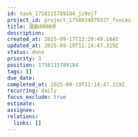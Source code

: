 ```yaml
---
id: task_1758115789184_jz9oj7
project_id: project_1758034079337_fsocau
title: 運動8000步
description: 
created_at: 2025-09-17T13:29:49.184Z
updated_at: 2025-09-19T11:14:47.319Z
status: done
priority: 3
position: 1758115789184
tags: []
due_date: 
completed_at: 2025-09-19T11:14:47.319Z
recurring: daily
focus_exclude: true
estimate: 
assignee: 
relations:
  links: []
---
```












